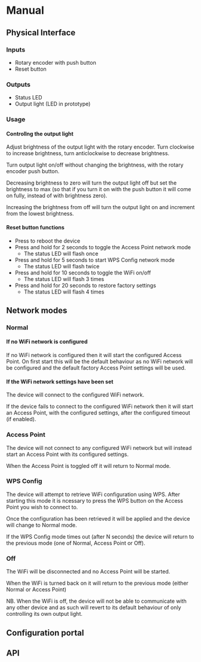 # Manual

## Physical Interface

### Inputs

- Rotary encoder with push button
- Reset button

### Outputs

- Status LED
- Output light (LED in prototype)

### Usage

#### Controllng the output light

Adjust brightness of the output light with the rotary encoder. Turn clockwise to increase brightness, turn anticlockwise to decrease brightness.

Turn output light on/off without changing the brightness, with the rotary encoder push button.

Decreasing brightness to zero will turn the output light off but set the brightness to max (so that if you turn it on with the push button it will come on fully, instead of with brightness zero).

Increasing the brightness from off will turn the output light on and increment from the lowest brightness.

#### Reset button functions

- Press to reboot the device
- Press and hold for 2 seconds to toggle the Access Point network mode
  - The status LED will flash once
- Press and hold for 5 seconds to start WPS Config network mode
  - The status LED will flash twice
- Press and hold for 10 seconds to toggle the WiFi on/off
  - The status LED will flash 3 times
- Press and hold for 20 seconds to restore factory settings
  - The status LED will flash 4 times

## Network modes

### Normal

#### If no WiFi network is configured

If no WiFi network is configured then it will start the configured Access Point. On first start this will be the default behaviour as no WiFi network will be configured and the default factory Access Point settings will be used.

#### If the WiFi network settings have been set

The device will connect to the configured WiFi network.

If the device fails to connect to the configured WiFi network then it will start an Access Point, with the configured settings, after the configured timeout (if enabled).

### Access Point

The device will not connect to any configured WiFi network but will instead start an Access Point with its configured settings.

When the Access Point is toggled off it will return to Normal mode.

### WPS Config

The device will attempt to retrieve WiFi configuration using WPS. After starting this mode it is ncessary to press the WPS button on the Access Point you wish to connect to.

Once the configuration has been retrieved it will be applied and the device will change to Normal mode.

If the WPS Config mode times out (after N seconds) the device will return to the previous mode (one of Normal, Access Point or Off).

### Off

The WiFi will be disconnected and no Access Point will be started.

When the WiFi is turned back on it will return to the previous mode (either Normal or Access Point)

NB. When the WiFi is off, the device will not be able to communicate with any other device and as such will revert to its default behaviour of only controlling its own output light.

## Configuration portal

## API
